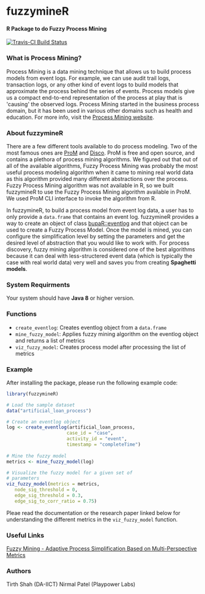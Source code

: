 # fuzzymineR #  

#### R Package to do Fuzzy Process Mining ####  

[![Travis-CI Build Status](https://travis-ci.org/nirmalpatel/fuzzymineR.svg?branch=master)](https://travis-ci.org/nirmalpatel/fuzzymineR)  

### What is Process Mining? ###

Process Mining is a data mining technique that allows us to build process models from event logs. For example, we can use audit trail logs, transaction logs, or any other kind of event logs to build models that approximate the process behind the series of events. Process models give us a compact end-to-end representation of the process at play that is 'causing' the observed logs. Process Mining started in the business process domain, but it has been used in various other domains such as health and education. For more info, visit the [Process Mining website](http://www.processmining.org).

### About fuzzymineR ### 

There are a few different tools available to do process modeling. Two of the most famous ones are [ProM](http://promtools.org) and [Disco](https://fluxicon.com/disco/). ProM is free and open source, and contains a plethora of process mining algorithms. We figured out that out of all of the available algorithms, Fuzzy Process Mining was probably the most useful process modeling algorithm when it came to mining real world data as this algorithm provided many different abstractions over the process. Fuzzy Process Mining algorithm was not available in R, so we built fuzzymineR to use the Fuzzy Process Mining algorithm available in ProM. We used ProM CLI interface to invoke the algorithm from R.

In fuzzymineR, to build a process model from event log data, a user has to only provide a `data.frame` that contains an event log. fuzzymineR provides a way to create an object of class [bupaR::eventlog](https://rdrr.io/cran/bupaR/man/eventlog.html) and that object can be used to create a Fuzzy Process Model. Once the model is mined, you can configure the simplification level by setting the parameters and get the desired level of abstraction that you would like to work with. For process discovery, fuzzy mining algorithm is considered one of the best algorithms because it can deal with less-structered event data (which is typically the case with real world data) very well and saves you from creating **Spaghetti models**.

### System Requirments ###  

Your system should have **Java 8** or higher version.

### Functions ###  

* `create_eventlog`: Creates eventlog object from a `data.frame`  
* `mine_fuzzy_model`: Applies fuzzy mining algorithm on the eventlog object and returns a list of metrics  
* `viz_fuzzy_model`: Creates process model after processing the list of metrics  

### Example ###  

After installing the package, please run the following example code:

```r
library(fuzzymineR)

# Load the sample dataset
data("artificial_loan_process")

# Create an eventlog object
log <- create_eventlog(artificial_loan_process,
                      case_id = "case",
                      activity_id = "event",
                      timestamp = "completeTime")
                      
# Mine the fuzzy model
metrics <- mine_fuzzy_model(log)

# Visualize the fuzzy model for a given set of
# parameters
viz_fuzzy_model(metrics = metrics,
   node_sig_threshold = 0,
   edge_sig_threshold = 0.3,
   edge_sig_to_corr_ratio = 0.75)
```

Pleae read the documentation or the research paper linked below for understanding the different metrics in the `viz_fuzzy_model` function.

### Useful Links ###  

[Fuzzy Mining - Adaptive Process Simplification  Based on Multi-Perspective Metrics](http://citeseerx.ist.psu.edu/viewdoc/download?doi=10.1.1.81.1207&rep=rep1&type=pdf)

### Authors ###

Tirth Shah (DA-IICT)
Nirmal Patel (Playpower Labs)

